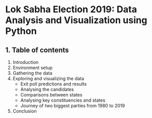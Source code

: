 # Lok Sabha Election 2019: Data Analysis and Visualization using Python
## 1. Table of contents
1. Introduction
2. Environment setup
3. Gathering the data
4. Exploring and visualizing the data
    - Exit poll predictions and results
    - Analysing the candidates
    - Comparisons between states
    - Analysing key constituencies and states
    - Journey of two biggest parties from 1980 to 2019
5. Conclusion
 
